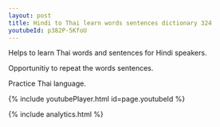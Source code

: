 ```yaml
---
layout: post
title: Hindi to Thai learn words sentences dictionary 324 
youtubeId: p382P-5KfoU
---
```

 
 
Helps to learn Thai words and sentences for Hindi speakers.

Opportunitiy to repeat the words sentences. 

Practice Thai language. 
 
{% include youtubePlayer.html id=page.youtubeId %}
 
 
{% include analytics.html %}